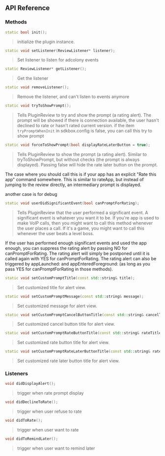 ## API Reference

### Methods
```cpp
static bool init();
```
>  initialize the plugin instance.

```cpp
static void setListener(ReviewListener* listener);
```
> Set listener to listen for adcolony events

```cpp
static ReviewListener* getListener();
```
> Get the listener

```cpp
static void removeListener();
```
> Remove the listener, and can't listen to events anymore

```cpp
static void tryToShowPrompt();
```
> Tells PluginReview to try and show the prompt (a rating alert). The prompt will be showed
  if there is connection available, the user hasn't declined to rate
  or hasn't rated current version.
  if the item `tryPromptWhenInit` in sdkbox.config is false, you can call this try to show prompt

```cpp
static void forceToShowPrompt(bool displayRateLaterButton = true);
```
> Tells PluginReview to show the prompt (a rating alert).
  Similar to tryToShowPrompt, but without checks (the prompt is always displayed).
  Passing false will hide the rate later button on the prompt.

  The case where you should call this is if your app has an
  explicit "Rate this app" command somewhere. This is similar to rateApp,
  but instead of jumping to the review directly, an intermediary prompt is displayed.

  another case is for debug

```cpp
static void userDidSignificantEvent(bool canPromptForRating);
```
> Tells PluginReview that the user performed a significant event. A significant
  event is whatever you want it to be. If you're app is used to make VoIP
  calls, then you might want to call this method whenever the user places
  a call. If it's a game, you might want to call this whenever the user
  beats a level boss.

  If the user has performed enough significant events and used the app enough,
  you can suppress the rating alert by passing NO for canPromptForRating. The
  rating alert will simply be postponed until it is called again with YES for
  canPromptForRating. The rating alert can also be triggered by appLaunched:
  and appEnteredForeground: (as long as you pass YES for canPromptForRating
  in those methods).

```cpp
static void setCustomPromptTitle(const std::string& title);
```
> Set customized title for alert view.

```cpp
static void setCustomPromptMessage(const std::string& message);
```
> Set customized message for alert view.

```cpp
static void setCustomPromptCancelButtonTitle(const std::string& cancelTitle);
```
> Set customized cancel button title for alert view.

```cpp
static void setCustomPromptRateButtonTitle(const std::string& rateTitle);
```
> Set customized rate button title for alert view.

```cpp
static void setCustomPromptRateLaterButtonTitle(const std::string& rateLaterTitle);
```
> Set customized rate later button title for alert view.


### Listeners
```cpp
void didDisplayAlert();
```
> trigger when rate prompt display

```cpp
void didDeclineToRate();
```
> trigger when user refuse to rate

```cpp
void didToRate();
```
> trigger when user want to rate

```cpp
void didToRemindLater();
```
> trigger when user want to remind later
